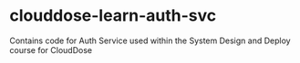 # clouddose-learn-auth-svc
Contains code for Auth Service used within the System Design and Deploy course for CloudDose
